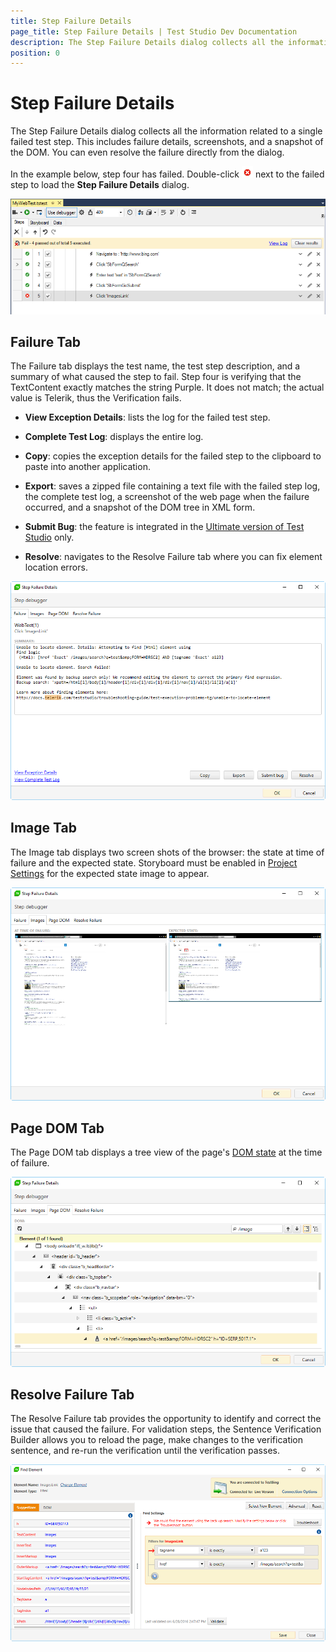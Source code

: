 ```yaml
---
title: Step Failure Details
page_title: Step Failure Details | Test Studio Dev Documentation
description: The Step Failure Details dialog collects all the information related to a single failed test step during Test Studio Dev Execution.
position: 0
---
```

# Step Failure Details

The Step Failure Details dialog collects all the information related to a single failed test step. This includes failure details, screenshots, and a snapshot of the DOM. You can even resolve the failure directly from the dialog.

In the example below, step four has failed. Double-click ![step failure icon][1] next to the failed step to load the **Step Failure Details** dialog.

![Test][2]

## Failure Tab

The Failure tab displays the test name, the test step description, and a summary of what caused the step to fail. Step four is verifying that the TextContent exactly matches the string Purple. It does not match; the actual value is Telerik, thus the Verification fails.

* **View Exception Details**: lists the log for the failed test step.

* **Complete Test Log**: displays the entire log.

* **Copy**: copies the exception details for the failed step to the clipboard to paste into another application.

* **Export**: saves a zipped file containing a text file with the failed step log, the complete test log, a screenshot of the web page when the failure occurred, and a snapshot of the DOM tree in XML form.

* **Submit Bug**: the feature is integrated in the <a href="https://www.telerik.com/teststudio" target="_blank">Ultimate version of Test Studio</a> only.

* **Resolve**: navigates to the Resolve Failure tab where you can fix element location errors.

![Step failure details][3]

## Image Tab

The Image tab displays two screen shots of the browser: the state at time of failure and the expected state. Storyboard must be enabled in <a href="/features/project-settings/recording-options" target="_blank">Project Settings</a> for the expected state image to appear.

![Image tab][4]

## Page DOM Tab

The Page DOM tab displays a tree view of the page's <a href="/features/failed-tests-debugging/using-the-dom-on-failure" target="_blank">DOM state</a> at the time of failure.

![Page DOM tab][5]

## Resolve Failure Tab

The Resolve Failure tab provides the opportunity to identify and correct the issue that caused the failure. For validation steps, the Sentence Verification Builder allows you to reload the page, make changes to the verification sentence, and re-run the verification until the verification passes.

![Resolve Failure tab][6]

[1]: images/step-failure-details/fig1.png
[2]: images/step-failure-details/fig2.png
[3]: images/step-failure-details/fig3.png
[4]: images/step-failure-details/fig4.png
[5]: images/step-failure-details/fig5.png
[6]: images/step-failure-details/fig6.png